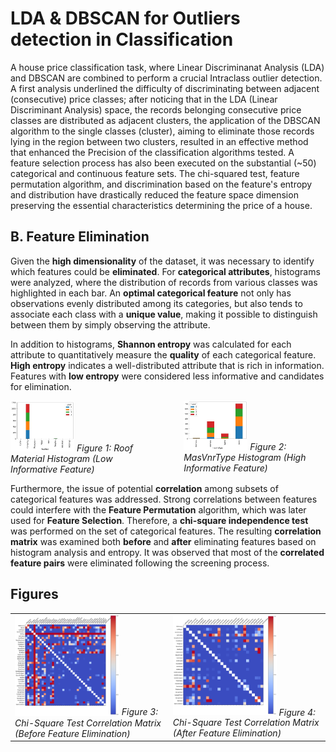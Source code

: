 # LDA & DBSCAN for Outliers detection in Classification
A house price classification task, where Linear Discriminanat Analysis (LDA) and DBSCAN are combined to perform a crucial Intraclass outlier detection.
A first analysis underlined the difficulty of discriminating between adjacent (consecutive) price classes; after noticing that in the LDA (Linear Discriminant Analysis) space, the records belonging consecutive price classes are distributed as adjacent clusters, the application of the DBSCAN algorithm to the single classes (cluster), aiming to eliminate those records lying in the region between two clusters, resulted in an effective method that enhanced the Precision of the classification algorithms tested.
A feature selection process has also been executed on the substantial (~50) categorical and continuous feature sets. The chi-squared test, feature permutation algorithm, and discrimination based on the feature's entropy and distribution have drastically reduced the feature space dimension preserving the essential characteristics determining the price of a house.
## B. Feature Elimination

Given the **high dimensionality** of the dataset, it was necessary to identify which features could be **eliminated**. For **categorical attributes**, histograms were analyzed, where the distribution of records from various classes was highlighted in each bar. An **optimal categorical feature** not only has observations evenly distributed among its categories, but also tends to associate each class with a **unique value**, making it possible to distinguish between them by simply observing the attribute.

In addition to histograms, **Shannon entropy** was calculated for each attribute to quantitatively measure the **quality** of each categorical feature. **High entropy** indicates a well-distributed attribute that is rich in information. Features with **low entropy** were considered less informative and candidates for elimination.

<div style="display: flex; justify-content: space-between;">
  <div style="text-align: left; width: 45%;">
    <img src="imgs/istogramma1.jpg" alt="Roof Material Histogram" width="45%">
    <em>Figure 1: Roof Material Histogram (Low Informative Feature)</em>
  </div>
  <div style="text-align: left; width: 45%;">
    <img src="imgs/istogramma2.jpg" alt="MasVnrType Histogram" width="45%">
    <em>Figure 2: MasVnrType Histogram (High Informative Feature)</em>
  </div>
</div>



Furthermore, the issue of potential **correlation** among subsets of categorical features was addressed. Strong correlations between features could interfere with the **Feature Permutation** algorithm, which was later used for **Feature Selection**. Therefore, a **chi-square independence test** was performed on the set of categorical features. The resulting **correlation matrix** was examined both **before** and **after** eliminating features based on histogram analysis and entropy. It was observed that most of the **correlated feature pairs** were eliminated following the screening process.

## Figures

<table style="border-collapse: collapse;">
  <tr>
    <td style="border: none;">
      <img src="imgs/CHI2_ConTutto.png" alt="Chi-Square Correlation Matrix Before" width="70%">
      <em>Figure 3: Chi-Square Test Correlation Matrix (Before Feature Elimination)</em>
    </td>
    <td style="border: none;">
      <img src="imgs/CHI2_PostEliminazione.png" alt="Chi-Square Correlation Matrix After" width="70%">
      <em>Figure 4: Chi-Square Test Correlation Matrix (After Feature Elimination)</em>
    </td>
  </tr>
</table>
